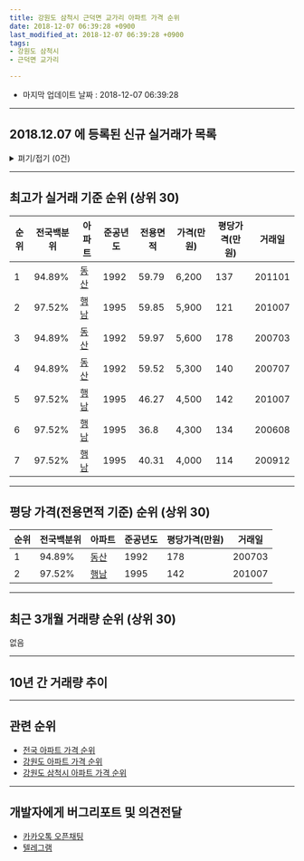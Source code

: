 ```yaml
---
title: 강원도 삼척시 근덕면 교가리 아파트 가격 순위
date: 2018-12-07 06:39:28 +0900
last_modified_at: 2018-12-07 06:39:28 +0900
tags:
- 강원도 삼척시
- 근덕면 교가리

---
```


* 마지막 업데이트 날짜 : 2018-12-07 06:39:28

---

## 2018.12.07 에 등록된 신규 실거래가 목록

<details>
<summary>펴기/접기 (0건)</summary>
<div markdown="1">

|아파트|전국백분위|준공년도|전용면적|가격(만원)|평당가격(만원)|거래일|
|---|---|---|---|---|---|---|
|없음|||||||


</div>
</details>

---

## 최고가 실거래 기준 순위 (상위 30)


|순위|전국백분위|아파트|준공년도|전용면적|가격(만원)|평당가격(만원)|거래일|
|---|---|---|---|---|---|---|---|
|1|94.89%|[동산](https://search.naver.com/search.naver?query=%EA%B0%95%EC%9B%90%EB%8F%84+%EC%82%BC%EC%B2%99%EC%8B%9C+%EA%B7%BC%EB%8D%95%EB%A9%B4+%EA%B5%90%EA%B0%80%EB%A6%AC+%EB%8F%99%EC%82%B0)|1992|59.79|6,200|137|201101|
|2|97.52%|[행남](https://search.naver.com/search.naver?query=%EA%B0%95%EC%9B%90%EB%8F%84+%EC%82%BC%EC%B2%99%EC%8B%9C+%EA%B7%BC%EB%8D%95%EB%A9%B4+%EA%B5%90%EA%B0%80%EB%A6%AC+%ED%96%89%EB%82%A8)|1995|59.85|5,900|121|201007|
|3|94.89%|[동산](https://search.naver.com/search.naver?query=%EA%B0%95%EC%9B%90%EB%8F%84+%EC%82%BC%EC%B2%99%EC%8B%9C+%EA%B7%BC%EB%8D%95%EB%A9%B4+%EA%B5%90%EA%B0%80%EB%A6%AC+%EB%8F%99%EC%82%B0)|1992|59.97|5,600|178|200703|
|4|94.89%|[동산](https://search.naver.com/search.naver?query=%EA%B0%95%EC%9B%90%EB%8F%84+%EC%82%BC%EC%B2%99%EC%8B%9C+%EA%B7%BC%EB%8D%95%EB%A9%B4+%EA%B5%90%EA%B0%80%EB%A6%AC+%EB%8F%99%EC%82%B0)|1992|59.52|5,300|140|200707|
|5|97.52%|[행남](https://search.naver.com/search.naver?query=%EA%B0%95%EC%9B%90%EB%8F%84+%EC%82%BC%EC%B2%99%EC%8B%9C+%EA%B7%BC%EB%8D%95%EB%A9%B4+%EA%B5%90%EA%B0%80%EB%A6%AC+%ED%96%89%EB%82%A8)|1995|46.27|4,500|142|201007|
|6|97.52%|[행남](https://search.naver.com/search.naver?query=%EA%B0%95%EC%9B%90%EB%8F%84+%EC%82%BC%EC%B2%99%EC%8B%9C+%EA%B7%BC%EB%8D%95%EB%A9%B4+%EA%B5%90%EA%B0%80%EB%A6%AC+%ED%96%89%EB%82%A8)|1995|36.8|4,300|134|200608|
|7|97.52%|[행남](https://search.naver.com/search.naver?query=%EA%B0%95%EC%9B%90%EB%8F%84+%EC%82%BC%EC%B2%99%EC%8B%9C+%EA%B7%BC%EB%8D%95%EB%A9%B4+%EA%B5%90%EA%B0%80%EB%A6%AC+%ED%96%89%EB%82%A8)|1995|40.31|4,000|114|200912|


---

## 평당 가격(전용면적 기준) 순위 (상위 30)


|순위|전국백분위|아파트|준공년도|평당가격(만원)|거래일|
|---|---|---|---|---|---|
|1|94.89%|[동산](https://search.naver.com/search.naver?query=%EA%B0%95%EC%9B%90%EB%8F%84+%EC%82%BC%EC%B2%99%EC%8B%9C+%EA%B7%BC%EB%8D%95%EB%A9%B4+%EA%B5%90%EA%B0%80%EB%A6%AC+%EB%8F%99%EC%82%B0)|1992|178|200703|
|2|97.52%|[행남](https://search.naver.com/search.naver?query=%EA%B0%95%EC%9B%90%EB%8F%84+%EC%82%BC%EC%B2%99%EC%8B%9C+%EA%B7%BC%EB%8D%95%EB%A9%B4+%EA%B5%90%EA%B0%80%EB%A6%AC+%ED%96%89%EB%82%A8)|1995|142|201007|


---

## 최근 3개월 거래량 순위 (상위 30)

없음

---

## 10년 간 거래량 추이


<div style="width:100%;">
    <canvas id="deal_progress" height="250"></canvas>
</div>

<script>
new Chart(document.getElementById("deal_progress"), {
    type: 'line',
    data: {
        labels: ['200812','200901','200902','200903','200904','200905','200906','200907','200908','200909','200910','200911','200912','201001','201002','201003','201004','201005','201006','201007','201008','201009','201010','201011','201012','201101','201102','201103','201104','201105','201106','201107','201108','201109','201110','201111','201112','201201','201202','201203','201204','201205','201206','201207','201208','201209','201210','201211','201212','201301','201302','201303','201304','201305','201306','201307','201308','201309','201310','201311','201312','201401','201402','201403','201404','201405','201406','201407','201408','201409','201410','201411','201412','201501','201502','201503','201504','201505','201506','201507','201508','201509','201510','201511','201512','201601','201602','201603','201604','201605','201606','201607','201608','201609','201610','201611','201612','201701','201702','201703','201704','201705','201706','201707','201708','201709','201710','201711','201712','201801','201802','201803','201804','201805','201806','201807','201808','201809','201810','201811','201812'],
        datasets: [{
            label: '실거래 수',
            pointRadius: 1,
            data: [0, 0, 0, 0, 1, 1, 1, 0, 0, 1, 2, 1, 1, 0, 0, 0, 0, 0, 0, 2, 1, 0, 0, 0, 0, 4, 0, 0, 1, 0, 0, 0, 0, 2, 2, 1, 1, 0, 0, 0, 0, 1, 1, 0, 2, 1, 1, 1, 1, 0, 0, 0, 0, 1, 0, 0, 0, 1, 1, 0, 0, 0, 0, 1, 1, 4, 0, 0, 1, 0, 1, 0, 0, 1, 0, 1, 0, 0, 1, 0, 0, 0, 0, 1, 0, 0, 0, 1, 0, 0, 0, 2, 0, 0, 2, 0, 0, 0, 0, 0, 0, 1, 1, 0, 2, 0, 1, 1, 1, 0, 1, 1, 2, 0, 0, 0, 0, 1, 0, 0, 0],
            borderColor: "rgba(255, 201, 14, 1)",
            backgroundColor: "rgba(255, 201, 14, 0.5)",
            fill: true,
        }]
    },
    options: {
        responsive: true,
        title: {
            display: true,
            text: '10년간 거래량 추이'
        },
        tooltips: {
            mode: 'index',
            intersect: false,
        },
        hover: {
            mode: 'nearest',
            intersect: true
        },
        scales: {
            xAxes: [{
                display: true,
                scaleLabel: {
                    display: true,
                    labelString: '년/월'
                }
            }],
            yAxes: [{
                display: true,
                ticks: {
                    suggestedMin: 0,
                },
                scaleLabel: {
                    display: true,
                    labelString: '실거래 수'
                }
            }]
        }
    }
});

</script>


---

## 관련 순위

- [전국 아파트 가격 순위](https://inasie.github.io/apt-ranking/전국)
- [강원도 아파트 가격 순위](https://inasie.github.io/apt-ranking/강원도)
- [강원도 삼척시 아파트 가격 순위](https://inasie.github.io/apt-ranking/강원도-삼척시)


---

## 개발자에게 버그리포트 및 의견전달

- [카카오톡 오픈채팅](https://open.kakao.com/o/gLJUAP4)
- [텔레그램](https://t.me/inasie)

